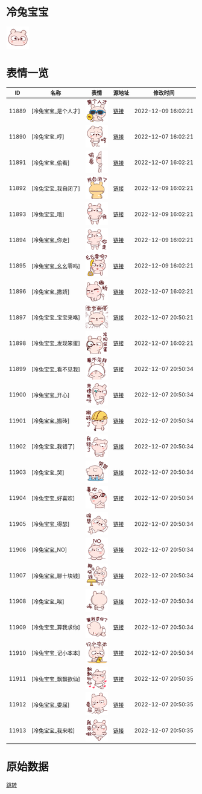 # 冷兔宝宝

<img src="./cover.png" height="60" alt="cover" />

# 表情一览

|ID|名称|表情|源地址|修改时间|
|----|----|----|----|----|
|11889|[冷兔宝宝_是个人才]|<img src="./pic/011889_%5B冷兔宝宝_是个人才%5D.png" height="60" alt="是个人才"/>|[链接](https://i0.hdslb.com/bfs/garb/item/e3bb907e4578e31a2584c3f240418111fcb6b0d4.png)|2022-12-09 16:02:21|
|11890|[冷兔宝宝_哼]|<img src="./pic/011890_%5B冷兔宝宝_哼%5D.png" height="60" alt="哼"/>|[链接](https://i0.hdslb.com/bfs/garb/item/c1a3a85c1a485a259cb956a29e26441eaddeeebd.png)|2022-12-07 16:02:21|
|11891|[冷兔宝宝_偷看]|<img src="./pic/011891_%5B冷兔宝宝_偷看%5D.png" height="60" alt="偷看"/>|[链接](https://i0.hdslb.com/bfs/garb/item/be10739f9d843d17f692ecaa19ada4f462d8d7c9.png)|2022-12-07 16:02:21|
|11892|[冷兔宝宝_我自闭了]|<img src="./pic/011892_%5B冷兔宝宝_我自闭了%5D.png" height="60" alt="我自闭了"/>|[链接](https://i0.hdslb.com/bfs/garb/item/2394b283de0ab15f4c4ab80e545425f5315c93ef.png)|2022-12-09 16:02:21|
|11893|[冷兔宝宝_哦]|<img src="./pic/011893_%5B冷兔宝宝_哦%5D.png" height="60" alt="哦"/>|[链接](https://i0.hdslb.com/bfs/garb/item/e9726457684376af8ecabd02f55369a645f0f6a9.png)|2022-12-09 16:02:21|
|11894|[冷兔宝宝_你走]|<img src="./pic/011894_%5B冷兔宝宝_你走%5D.png" height="60" alt="你走"/>|[链接](https://i0.hdslb.com/bfs/garb/item/9199d5842ef9d16e08c381afc21098b30310d220.png)|2022-12-09 16:02:21|
|11895|[冷兔宝宝_幺幺零吗]|<img src="./pic/011895_%5B冷兔宝宝_幺幺零吗%5D.png" height="60" alt="幺幺零吗"/>|[链接](https://i0.hdslb.com/bfs/garb/item/3ecb0289177b72a465667bc271fca2cdf8c10763.png)|2022-12-09 16:02:21|
|11896|[冷兔宝宝_撒娇]|<img src="./pic/011896_%5B冷兔宝宝_撒娇%5D.png" height="60" alt="撒娇"/>|[链接](https://i0.hdslb.com/bfs/garb/item/ab18867f7f6cd0d4949cfafbec46dfffb5653cba.png)|2022-12-07 16:02:21|
|11897|[冷兔宝宝_宝宝来咯]|<img src="./pic/011897_%5B冷兔宝宝_宝宝来咯%5D.png" height="60" alt="宝宝来咯"/>|[链接](https://i0.hdslb.com/bfs/garb/item/75adcd31a46dca846ade632b0db2e3b60826b7de.png)|2022-12-07 20:50:21|
|11898|[冷兔宝宝_发现笨蛋]|<img src="./pic/011898_%5B冷兔宝宝_发现笨蛋%5D.png" height="60" alt="发现笨蛋"/>|[链接](https://i0.hdslb.com/bfs/garb/item/518fc87fc7c8c20ea963ee4c0ea128399257951b.png)|2022-12-07 16:02:21|
|11899|[冷兔宝宝_看不见我]|<img src="./pic/011899_%5B冷兔宝宝_看不见我%5D.png" height="60" alt="看不见我"/>|[链接](https://i0.hdslb.com/bfs/garb/item/8819c5e6afdb6eab589a63918d2695d3ce7a378a.png)|2022-12-07 20:50:34|
|11900|[冷兔宝宝_开心]|<img src="./pic/011900_%5B冷兔宝宝_开心%5D.png" height="60" alt="开心"/>|[链接](https://i0.hdslb.com/bfs/garb/item/aae149ef6aae912d98d743f4fa81d7aca1ec87a0.png)|2022-12-07 20:50:34|
|11901|[冷兔宝宝_搬砖]|<img src="./pic/011901_%5B冷兔宝宝_搬砖%5D.png" height="60" alt="搬砖"/>|[链接](https://i0.hdslb.com/bfs/garb/item/ab0bcc4e24b94426b15aa46be8f7b21e6b998bb9.png)|2022-12-07 20:50:34|
|11902|[冷兔宝宝_我错了]|<img src="./pic/011902_%5B冷兔宝宝_我错了%5D.png" height="60" alt="我错了"/>|[链接](https://i0.hdslb.com/bfs/garb/item/6b0b658791018be4a13e11525dc982c98a9ee591.png)|2022-12-07 20:50:34|
|11903|[冷兔宝宝_哭]|<img src="./pic/011903_%5B冷兔宝宝_哭%5D.png" height="60" alt="哭"/>|[链接](https://i0.hdslb.com/bfs/garb/item/d13ce5bbce5b9e2cc59be9940a4d4adcfbbd6602.png)|2022-12-07 20:50:34|
|11904|[冷兔宝宝_好喜欢]|<img src="./pic/011904_%5B冷兔宝宝_好喜欢%5D.png" height="60" alt="好喜欢"/>|[链接](https://i0.hdslb.com/bfs/garb/item/4e1eed00bf25002727caf9ef46a7a55aa6d3beb6.png)|2022-12-07 20:50:34|
|11905|[冷兔宝宝_得瑟]|<img src="./pic/011905_%5B冷兔宝宝_得瑟%5D.png" height="60" alt="得瑟"/>|[链接](https://i0.hdslb.com/bfs/garb/item/47422aa85b90ceede5e76f541bae5a274d2b4654.png)|2022-12-07 20:50:34|
|11906|[冷兔宝宝_NO]|<img src="./pic/011906_%5B冷兔宝宝_NO%5D.png" height="60" alt="NO"/>|[链接](https://i0.hdslb.com/bfs/garb/item/0544bf916d68c6776446a99732a724845855d94c.png)|2022-12-07 20:50:34|
|11907|[冷兔宝宝_聊十块钱]|<img src="./pic/011907_%5B冷兔宝宝_聊十块钱%5D.png" height="60" alt="聊十块钱"/>|[链接](https://i0.hdslb.com/bfs/garb/item/bd08384fae19032c6e4b696786294014f0384d89.png)|2022-12-07 20:50:34|
|11908|[冷兔宝宝_唉]|<img src="./pic/011908_%5B冷兔宝宝_唉%5D.png" height="60" alt="唉"/>|[链接](https://i0.hdslb.com/bfs/garb/item/c48a9d3ee985b47e13417217e52a70de1d2ebe01.png)|2022-12-07 20:50:34|
|11909|[冷兔宝宝_算我求你]|<img src="./pic/011909_%5B冷兔宝宝_算我求你%5D.png" height="60" alt="算我求你"/>|[链接](https://i0.hdslb.com/bfs/garb/item/c4840d8a44f275cdcace473068eee5e1fd654a2c.png)|2022-12-07 20:50:34|
|11910|[冷兔宝宝_记小本本]|<img src="./pic/011910_%5B冷兔宝宝_记小本本%5D.png" height="60" alt="记小本本"/>|[链接](https://i0.hdslb.com/bfs/garb/item/8cec7975ea586b690cc58ab9ab47abfe02c32a23.png)|2022-12-07 20:50:34|
|11911|[冷兔宝宝_飘飘欲仙]|<img src="./pic/011911_%5B冷兔宝宝_飘飘欲仙%5D.png" height="60" alt="飘飘欲仙"/>|[链接](https://i0.hdslb.com/bfs/garb/item/f345a1b9e066863b6b3b4470102ea4184e29ed3e.png)|2022-12-07 20:50:35|
|11912|[冷兔宝宝_委屈]|<img src="./pic/011912_%5B冷兔宝宝_委屈%5D.png" height="60" alt="委屈"/>|[链接](https://i0.hdslb.com/bfs/garb/item/83bb2495b00fbbbc0798266e7f4061c0fe7c7e80.png)|2022-12-07 20:50:35|
|11913|[冷兔宝宝_我来啦]|<img src="./pic/011913_%5B冷兔宝宝_我来啦%5D.png" height="60" alt="我来啦"/>|[链接](https://i0.hdslb.com/bfs/garb/item/c46f283c8d20f4337b8abd9a1a2a92ddaad6de97.png)|2022-12-07 20:50:35|

# 原始数据

[跳转](./raw.json)

